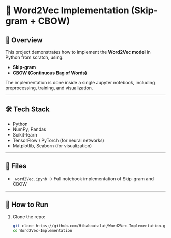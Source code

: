# 🧠 Word2Vec Implementation (Skip-gram + CBOW)

## 📌 Overview
This project demonstrates how to implement the **Word2Vec model** in Python from scratch, using:
- **Skip-gram**  
- **CBOW (Continuous Bag of Words)**  

The implementation is done inside a single Jupyter notebook, including preprocessing, training, and visualization.  

---

## 🛠 Tech Stack
- Python  
- NumPy, Pandas  
- Scikit-learn  
- TensorFlow / PyTorch (for neural networks)  
- Matplotlib, Seaborn (for visualization)  

---

## 📂 Files
- `_word2Vec.ipynb` → Full notebook implementation of Skip-gram and CBOW  

---

## 🚀 How to Run
1. Clone the repo:
   ```bash
   git clone https://github.com/Hibaboutalat/Word2Vec-Implementation.git
   cd Word2Vec-Implementation
